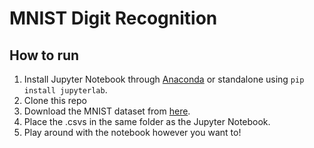# MNIST Digit Recognition
## How to run

1. Install Jupyter Notebook through [Anaconda](https://www.anaconda.com/products/individual) or standalone using `pip install jupyterlab`.
1. Clone this repo
2. Download the MNIST dataset from [here](https://www.kaggle.com/c/digit-recognizer/data).
3. Place the .csvs in the same folder as the Jupyter Notebook.
4. Play around with the notebook however you want to!
